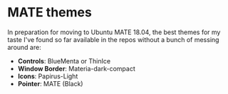 # MATE themes

In preparation for moving to Ubuntu MATE 18.04, the best themes for my taste I've found so far available in the repos without a bunch of messing around are:

- **Controls**: BlueMenta or ThinIce
- **Window Border**: Materia-dark-compact
- **Icons**: Papirus-Light
- **Pointer**: MATE (Black)
